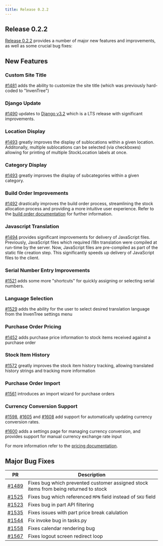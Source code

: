```yaml
---
title: Release 0.2.2
---
```


## Release 0.2.2

[Release 0.2.2](https://github.com/inventree/InvenTree/releases/tag/0.2.2) provides a number of major new features and improvements, as well as some crucial bug fixes:

## New Features

### Custom Site Title

[#1481](https://github.com/inventree/InvenTree/pull/1481) adds the ability to customize the site title (which was previously hard-coded to "InvenTree")

### Django Update

[#1490](https://github.com/inventree/InvenTree/pull/1490) updates to [Django v3.2](https://docs.djangoproject.com/en/3.2/releases/3.2/) which is a LTS release with significant improvements.

### Location Display

[#1493](https://github.com/inventree/InvenTree/pull/1493) greatly improves the display of sublocations within a given location. Additonally, multiple sublocations can be selected (via checkboxes) allowing for printing of multiple StockLocation labels at once.

### Category Display

[#1493](https://github.com/inventree/InvenTree/pull/1493) greatly improves the display of subcategories within a given category.

### Build Order Improvements

[#1492](https://github.com/inventree/InvenTree/pull/1492) drastically improves the build order process, streamlining the stock allocation process and providing a more intuitive user experience. Refer to the [build order documentation](../../build/build) for further information.

### Javascript Translation

[#1494](https://github.com/inventree/InvenTree/pull/1494) provides significant improvements for delivery of JavaScript files. Previously, JavaScript files which required i18n translation were compiled at run-time by the server. Now, JavaScript files are pre-compiled as part of the static file creation step. This significantly speeds up delivery of JavaScript files to the client.

### Serial Number Entry Improvements

[#1521](https://github.com/inventree/InvenTree/pull/1521) adds some more "shortcuts" for quickly assigning or selecting serial numbers.

### Language Selection

[#1529](https://github.com/inventree/InvenTree/pull/1529) adds the ability for the user to select desired translation language from the InvenTree settings menu

### Purchase Order Pricing

[#1452](https://github.com/inventree/InvenTree/pull/1542) adds purchase price information to stock items received against a purchase order

### Stock Item History

[#1572](https://github.com/inventree/InvenTree/pull/1572) greatly improves the stock item history tracking, allowing translated history strings and tracking more information

### Purchase Order Import

[#1561](https://github.com/inventree/InvenTree/pull/1561) introduces an import wizard for purchase orders

### Currency Conversion Support

[#1598](https://github.com/inventree/InvenTree/pull/1598), [#1605](https://github.com/inventree/InvenTree/pull/1605) and [#1608](https://github.com/inventree/InvenTree/pull/1608) add support for automatically updating currency conversion rates.

[#1600](https://github.com/inventree/InvenTree/pull/1600) adds a settings page for managing currency conversion, and provides support for manual currency exchange rate input

For more information refer to the [pricing documentation](../../part/pricing).

## Major Bug Fixes

| PR | Description |
| --- | --- |
| [#1489](https://github.com/inventree/InvenTree/pull/1489) | Fixes bug which prevented customer assigned stock items from being returned to stock |
| [#1525](https://github.com/inventree/InvenTree/pull/1525) | Fixes bug which referenced `MPN` field instead of `SKU` field
| [#1523](https://github.com/inventree/InvenTree/pull/1523) | Fixes bug in part API filtering |
| [#1535](https://github.com/inventree/InvenTree/pull/1535) | Fixes issues with part price break calulation |
| [#1544](https://github.com/inventree/InvenTree/pull/1544) | Fix invoke bug in tasks.py |
| [#1558](https://github.com/inventree/InvenTree/pull/1558) | Fixes calendar rendering bug |
| [#1567](https://github.com/inventree/InvenTree/pull/1567) | Fixes logout screen redirect loop |
